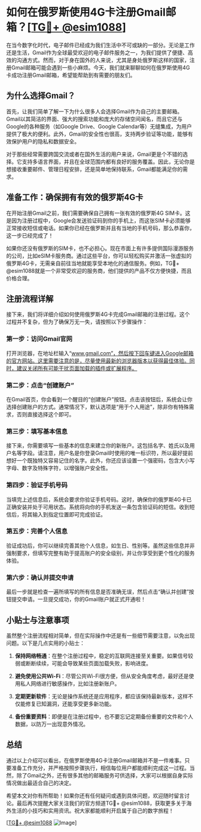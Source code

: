 # 如何在俄罗斯使用4G卡注册Gmail邮箱？[[TG💪+ @esim1088](https://t.me/s/esim1088)]

在当今数字化时代，电子邮件已经成为我们生活中不可或缺的一部分。无论是工作还是生活，Gmail作为全球最受欢迎的电子邮件服务之一，为我们提供了便捷、高效的沟通方式。然而，对于身在国外的人来说，尤其是身处俄罗斯这样的国家，注册Gmail邮箱可能会遇到一些小麻烦。今天，我们就来聊聊如何在俄罗斯使用4G卡成功注册Gmail邮箱，希望能帮助到有需要的朋友们。

## 为什么选择Gmail？

首先，让我们简单了解一下为什么很多人会选择Gmail作为自己的主要邮箱。Gmail以其简洁的界面、强大的搜索功能和庞大的存储空间闻名，而且它还与Google的各种服务（如Google Drive、Google Calendar等）无缝集成，为用户提供了极大的便利。此外，Gmail的安全性也很高，支持两步验证等功能，能够有效保护用户的隐私和数据安全。

对于那些经常需要跨国交流或者在国外生活的用户来说，Gmail更是个不错的选择。它支持多语言界面，并且在全球范围内都有良好的服务覆盖。因此，无论你是想接收重要邮件、管理日程安排，还是简单地保持联系，Gmail都能满足你的需求。

## 准备工作：确保拥有有效的俄罗斯4G卡

在开始注册Gmail之前，我们需要确保自己拥有一张有效的俄罗斯4G SIM卡。这是因为注册过程中，Google会发送验证码到你的手机上，而这张SIM卡必须能够正常接收短信或电话。如果你已经在俄罗斯并且有当地的手机号码，那么恭喜你，这一步已经完成了！

如果你还没有俄罗斯的SIM卡，也不必担心。现在市面上有许多提供国际漫游服务的公司，比如eSIM卡服务商。通过这些平台，你可以轻松购买并激活一张虚拟的俄罗斯4G卡，无需亲自前往当地就能享受本地化的通信服务。例如，TG💪+ @esim1088就是一个非常受欢迎的服务商，他们提供的产品不仅方便快捷，而且价格合理。

## 注册流程详解

接下来，我们将详细介绍如何使用俄罗斯4G卡完成Gmail邮箱的注册过程。这个过程并不复杂，但为了确保万无一失，请按照以下步骤操作：

### 第一步：访问Gmail官网

打开浏览器，在地址栏输入“www.gmail.com”，然后按下回车键进入Google邮箱的官方网站。这里需要注意的是，尽量使用最新的浏览器版本以获得最佳体验。同时，建议关闭所有可能干扰页面加载的插件或扩展程序。

### 第二步：点击“创建账户”

在Gmail首页，你会看到一个醒目的“创建账户”按钮。点击该按钮后，系统会让你选择创建账户的方式。通常情况下，默认选项是“用于个人用途”，除非你有特殊需求，否则直接选择这个即可。

### 第三步：填写基本信息

接下来，你需要填写一些基本的信息来建立你的新账户。这包括名字、姓氏以及用户名等字段。请注意，用户名是你登录Gmail时使用的唯一标识符，所以最好提前想好一个既独特又容易记住的名字。此外，你还应该设置一个强密码，包含大小写字母、数字及特殊字符，以增强账户安全性。

### 第四步：验证手机号码

当填完上述信息后，系统会要求你验证手机号码。这时，确保你的俄罗斯4G卡已正确安装并处于可用状态。系统将向你的手机发送一条包含验证码的短信。收到短信后，将其输入到指定位置即可完成验证。

### 第五步：完善个人信息

验证成功后，你可以继续完善其他个人信息，如生日、性别等。虽然这些信息并非强制要求，但填写完整有助于提高账户的安全级别，并让你享受到更个性化的服务体验。

### 第六步：确认并提交申请

最后一步就是检查一遍所填写的所有信息是否准确无误，然后点击“确认并创建”按钮提交申请。一旦提交成功，你的Gmail账户就正式开通啦！

## 小贴士与注意事项

虽然整个注册流程相对简单，但在实际操作中还是有一些细节需要注意，以免出现问题。以下是几点实用的小贴士：

1. **保持网络畅通**：在整个注册过程中，稳定的互联网连接至关重要。如果信号较弱或断断续续，可能会导致某些页面加载失败，影响进度。
   
2. **避免使用公共Wi-Fi**：尽管公共Wi-Fi很方便，但从安全角度考虑，最好还是使用私人网络进行敏感操作，比如注册新账户。

3. **定期更新软件**：无论是操作系统还是应用程序，都应该保持最新版本，这样不仅能修复已知漏洞，还能享受更多新功能。

4. **备份重要资料**：即便是在注册过程中，也不要忘记定期备份重要的文件和个人数据，以防万一出现意外情况。

## 总结

通过以上介绍可以看出，在俄罗斯使用4G卡注册Gmail邮箱并不是一件难事。只要准备工作充分，并严格按照步骤执行，相信每位用户都能顺利完成这一过程。当然，除了Gmail之外，还有很多其他的邮箱服务可供选择，大家可以根据自身实际情况做出最适合自己的决定。

希望本文对你有所帮助！如果你还有任何疑问或遇到具体问题，欢迎随时留言讨论。最后再次提醒大家关注我们的官方频道TG💪+ @esim1088，获取更多关于海外生活的小技巧和实用资讯。祝大家都能顺利开启属于自己的数字旅程！

[[TG💪+ @esim1088](https://t.me/s/esim1088) ![Image](https://i.postimg.cc/4NQfJmqS/Snipaste-2025-05-13-00-14-12.png)]